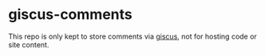 # giscus-comments

This repo is only kept to store comments via [giscus](https://giscus.app), not for hosting code or site content.

